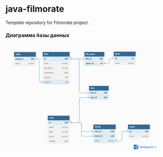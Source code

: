 # java-filmorate
Template repository for Filmorate project.
### Диаграмма базы данных
![Диаграмма базы данных](https://github.com/AleXx313/java-filmorate/blob/main/diagramm.png)